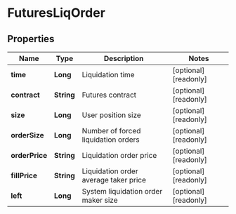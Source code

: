 
# FuturesLiqOrder

## Properties

Name | Type | Description | Notes
------------ | ------------- | ------------- | -------------
**time** | **Long** | Liquidation time |  [optional] [readonly]
**contract** | **String** | Futures contract |  [optional] [readonly]
**size** | **Long** | User position size |  [optional] [readonly]
**orderSize** | **Long** | Number of forced liquidation orders |  [optional] [readonly]
**orderPrice** | **String** | Liquidation order price |  [optional] [readonly]
**fillPrice** | **String** | Liquidation order average taker price |  [optional] [readonly]
**left** | **Long** | System liquidation order maker size |  [optional] [readonly]

